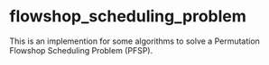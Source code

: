 # flowshop_scheduling_problem
This is an implemention for some algorithms to solve a Permutation Flowshop Scheduling Problem (PFSP). 
